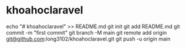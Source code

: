 # khoahoclaravel
echo "# khoahoclaravel" >> README.md
git init
git add README.md
git commit -m "first commit"
git branch -M main
git remote add origin git@github.com:long3102/khoahoclaravel.git
git push -u origin main
